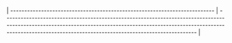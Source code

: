 






| ------------------------------------------------------------------------- | --------------------------------------------------------------------------------------------------------------------------------------------------------------------------------------------------------------------------------- |


